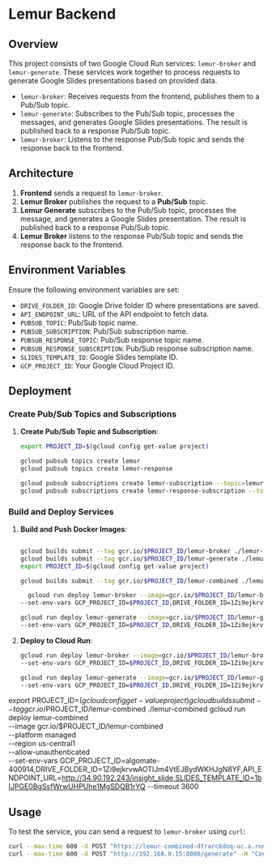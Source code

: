 # Lemur Backend

## Overview

This project consists of two Google Cloud Run services: `lemur-broker` and `lemur-generate`. These services work together to process requests to generate Google Slides presentations based on provided data.

- `lemur-broker`: Receives requests from the frontend, publishes them to a Pub/Sub topic.
- `lemur-generate`: Subscribes to the Pub/Sub topic, processes the messages, and generates Google Slides presentations. The result is published back to a response Pub/Sub topic.
- `lemur-broker`: Listens to the response Pub/Sub topic and sends the response back to the frontend.

## Architecture

1. **Frontend** sends a request to `lemur-broker`.
2. **Lemur Broker** publishes the request to a **Pub/Sub** topic.
3. **Lemur Generate** subscribes to the Pub/Sub topic, processes the message, and generates a Google Slides presentation. The result is published back to a response Pub/Sub topic.
4. **Lemur Broker** listens to the response Pub/Sub topic and sends the response back to the frontend.

## Environment Variables

Ensure the following environment variables are set:

- `DRIVE_FOLDER_ID`: Google Drive folder ID where presentations are saved.
- `API_ENDPOINT_URL`: URL of the API endpoint to fetch data.
- `PUBSUB_TOPIC`: Pub/Sub topic name.
- `PUBSUB_SUBSCRIPTION`: Pub/Sub subscription name.
- `PUBSUB_RESPONSE_TOPIC`: Pub/Sub response topic name.
- `PUBSUB_RESPONSE_SUBSCRIPTION`: Pub/Sub response subscription name.
- `SLIDES_TEMPLATE_ID`: Google Slides template ID.
- `GCP_PROJECT_ID`: Your Google Cloud Project ID.

## Deployment

### Create Pub/Sub Topics and Subscriptions

1. **Create Pub/Sub Topic and Subscription**:

    ```sh
    export PROJECT_ID=$(gcloud config get-value project)

    gcloud pubsub topics create lemur
    gcloud pubsub topics create lemur-response

    gcloud pubsub subscriptions create lemur-subscription --topic=lemur
    gcloud pubsub subscriptions create lemur-response-subscription --topic=lemur-response
    ```

### Build and Deploy Services

1. **Build and Push Docker Images**:

    ```sh

    gcloud builds submit --tag gcr.io/$PROJECT_ID/lemur-broker ./lemur-broker
    gcloud builds submit --tag gcr.io/$PROJECT_ID/lemur-generate ./lemur-generate
    export PROJECT_ID=$(gcloud config get-value project)

    gcloud builds submit --tag gcr.io/$PROJECT_ID/lemur-combined ./lemur-combined

      gcloud run deploy lemur-broker --image=gcr.io/$PROJECT_ID/lemur-broker --platform=managed --region=us-central1 --allow-unauthenticated \
    --set-env-vars GCP_PROJECT_ID=$PROJECT_ID,DRIVE_FOLDER_ID=1Zi9ejkrvwAOTlJm4VtEJBydWKHJgN8YF,API_ENDPOINT_URL=http://34.90.192.243/deman_gen_insights,PUBSUB_TOPIC=lemur,PUBSUB_RESPONSE_TOPIC=lemur-response,PUBSUB_RESPONSE_SUBSCRIPTION=lemur-response-subscription --timeout=1800

    gcloud run deploy lemur-generate --image=gcr.io/$PROJECT_ID/lemur-generate --platform=managed --region=us-central1 --allow-unauthenticated \
    --set-env-vars GCP_PROJECT_ID=$PROJECT_ID,DRIVE_FOLDER_ID=1Zi9ejkrvwAOTlJm4VtEJBydWKHJgN8YF,PUBSUB_SUBSCRIPTION=lemur-subscription,PUBSUB_RESPONSE_TOPIC=lemur-response,SLIDES_TEMPLATE_ID=1Va_X2HGXRJSEoUJEPmO-CNqxUEoyxNj49sw_GdQeZa4 --timeout=1800

    ```

2. **Deploy to Cloud Run**:

    ```sh
    gcloud run deploy lemur-broker --image=gcr.io/$PROJECT_ID/lemur-broker --platform=managed --region=us-central1 --allow-unauthenticated \
    --set-env-vars GCP_PROJECT_ID=$PROJECT_ID,DRIVE_FOLDER_ID=1Zi9ejkrvwAOTlJm4VtEJBydWKHJgN8YF,API_ENDPOINT_URL=http://34.90.192.243/deman_gen_insights,PUBSUB_TOPIC=lemur,PUBSUB_RESPONSE_TOPIC=lemur-response,PUBSUB_RESPONSE_SUBSCRIPTION=lemur-response-subscription --timeout=1800

    gcloud run deploy lemur-generate --image=gcr.io/$PROJECT_ID/lemur-generate --platform=managed --region=us-central1 --allow-unauthenticated \
    --set-env-vars GCP_PROJECT_ID=$PROJECT_ID,DRIVE_FOLDER_ID=1Zi9ejkrvwAOTlJm4VtEJBydWKHJgN8YF,PUBSUB_SUBSCRIPTION=lemur-subscription,PUBSUB_RESPONSE_TOPIC=lemur-response,SLIDES_TEMPLATE_ID=1Va_X2HGXRJSEoUJEPmO-CNqxUEoyxNj49sw_GdQeZa4 --timeout=1800
    ```

export PROJECT_ID=$(gcloud config get-value project)
gcloud builds submit --tag gcr.io/$PROJECT_ID/lemur-combined ./lemur-combined
gcloud run deploy lemur-combined \
    --image gcr.io/$PROJECT_ID/lemur-combined \
    --platform managed \
    --region us-central1 \
    --allow-unauthenticated \
    --set-env-vars GCP_PROJECT_ID=algomate-400914,DRIVE_FOLDER_ID=1Zi9ejkrvwAOTlJm4VtEJBydWKHJgN8YF,API_ENDPOINT_URL=http://34.90.192.243/insight_slide,SLIDES_TEMPLATE_ID=1bIJPGE0BgSsfWrwUHPUhe1MgSDQB1rYQ --timeout 3600
    

## Usage

To test the service, you can send a request to `lemur-broker` using `curl`:

```sh
curl --max-time 600 -X POST "https://lemur-combined-dfrarc6doq-uc.a.run.app/generate" -H "Content-Type: application/json" -d '{"file_id": "22222"}'
curl --max-time 600 -X POST "http://192.168.0.15:8080/generate" -H "Content-Type: application/json" -d '{"file_id": "22222"}'
